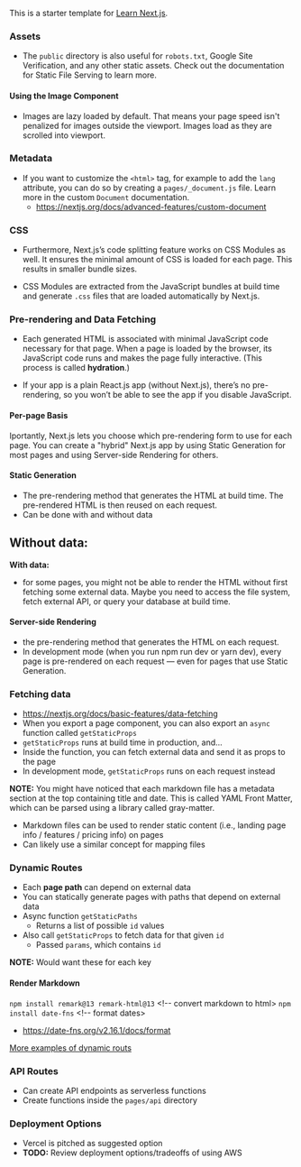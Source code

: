 This is a starter template for [Learn Next.js](https://nextjs.org/learn).

### Assets
- The `public` directory is also useful for `robots.txt`, Google Site Verification, and any other static assets. Check out the documentation for Static File Serving to learn more.


#### Using the Image Component
- Images are lazy loaded by default. That means your page speed isn't penalized for images outside the viewport. Images load as they are scrolled into viewport.

### Metadata
- If you want to customize the `<html>` tag, for example to add the `lang` attribute, you can do so by creating a `pages/_document.js` file. Learn more in the custom `Document` documentation.
    - https://nextjs.org/docs/advanced-features/custom-document

### CSS
- Furthermore, Next.js’s code splitting feature works on CSS Modules as well. It ensures the minimal amount of CSS is loaded for each page. This results in smaller bundle sizes.

- CSS Modules are extracted from the JavaScript bundles at build time and generate `.css` files that are loaded automatically by Next.js.

### Pre-rendering and Data Fetching
- Each generated HTML is associated with minimal JavaScript code necessary for that page. When a page is loaded by the browser, its JavaScript code runs and makes the page fully interactive. (This process is called **hydration**.)

- If your app is a plain React.js app (without Next.js), there’s no pre-rendering, so you won’t be able to see the app if you disable JavaScript.

#### Per-page Basis
Iportantly, Next.js lets you choose which pre-rendering form to use for each page. You can create a "hybrid" Next.js app by using Static Generation for most pages and using Server-side Rendering for others.


#### Static Generation
- The pre-rendering method that generates the HTML at build time. The pre-rendered HTML is then reused on each request.
- Can be done with and without data

**Without data:** 
- 

**With data:** 
- for some pages, you might not be able to render the HTML without first fetching some external data. Maybe you need to access the file system, fetch external API, or query your database at build time.


#### Server-side Rendering
- the pre-rendering method that generates the HTML on each request.
- In development mode (when you run npm run dev or yarn dev), every page is pre-rendered on each request — even for pages that use Static Generation.

### Fetching data
- https://nextjs.org/docs/basic-features/data-fetching
- When you export a page component, you can also export an `async` function called `getStaticProps`
- `getStaticProps` runs at build time in production, and...
- Inside the function, you can fetch external data and send it as props to the page
- In development mode, `getStaticProps` runs on each request instead

**NOTE:** You might have noticed that each markdown file has a metadata section at the top containing title and date. This is called YAML Front Matter, which can be parsed using a library called gray-matter.
- Markdown files can be used to render static content (i.e., landing page info / features / pricing info) on pages
- Can likely use a similar concept for mapping files


### Dynamic Routes
- Each **page path** can depend on external data
- You can statically generate pages with paths that depend on external data
- Async function `getStaticPaths`
    - Returns a list of possible `id` values
- Also call `getStaticProps` to fetch data for that given `id`
    - Passed `params`, which contains `id`

**NOTE:** Would want these for each key

#### Render Markdown
`npm install remark@13 remark-html@13` <!-- convert markdown to html>
`npm install date-fns` <!-- format dates>
- https://date-fns.org/v2.16.1/docs/format


[More examples of dynamic routs](https://nextjs.org/learn/basics/dynamic-routes/dynamic-routes-details)

### API Routes
- Can create API endpoints as serverless functions
- Create functions inside the `pages/api` directory


### Deployment Options
- Vercel is pitched as suggested option
- **TODO:** Review deployment options/tradeoffs of using AWS